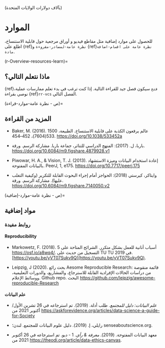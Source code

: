 ﻿(بآلاف دولارات الولايات المتحدة)
# الموارد
للحصول على موارد إضافية مثل مقاطع فيديو و أوراق مرجعية حول قابلية الاستنساخ، اطلع على {ref}` نظرة عامة-لمصادر-مقروءة ` و {ref}` نظرة عامة على اقسام-اضافة مادة `.

(r-Overview-resources-learn)=
## ماذا نتعلم التالي؟
{ref}`فتح` سيكون فصل جيد للقراءة التالية. إذا كنت ترغب في بدء تعلم ممارسات عملية، نوصي بقراءة {ref}`rr-vcs` الفصل التالي.

(ص - نظرة عامة-موارد-قراءة)=
## المزيد من القراءة

* Baker, M. (2016). 1500 عالم يرفعون الكذبة على قابلية الاستنساخ. الطبيعة، 533(7604)، 452–454. https://doi.org/10.1038/533452a

* باربا، ل. (2017): المنهج الدراسي للتناثر، جماعة باربا. مشاركة الرسم. ورقة. https://doi.org/10.6084/m9.figshare.4879928.v1

* Piwowar, H. A., & Vision, T. J. (2013). إعادة استخدام البيانات وميزة الاستشهاد بالبيانات المفتوحة. PeerJ, 1, e175. https://doi.org/10.7717/peerj.175

* وايتاكر، كيرستي (2018): الحواجز أمام إجراء البحوث القابلة للتكرير (وكيفية التغلب عليها). مشاركة الرسم. ورقة. https://doi.org/10.6084/m9.figshare.7140050.v2

(ص - نظرة عامة-موارد-إضافية)=
## مواد إضافية

### روابط مفيدة

#### **Reproducibility**

* Markowetz, F. (2018). 5 أسباب أنانية للعمل بشكل متكرر. الشرائح المتاحة على https://osf.io/a8wq4/. التسجيل من حديث على TU TU في 2019. [https://youtu.be/yVT07Sukv9Q](https://youtu.be/yVT07Sukv9Q).

* Leipzig, J (2020). بحث رائع Aesome Reproducible Research: قائمة منقوصة من دراسات الحالات الإفرادية القابلة للاسترجاع، والمشاريع، والدورات التعليمية، ووسائط الإعلام. Github repo. البحث https://github.com/leipzig/awesome-reproducible-Research

#### **علم البيانات**

* _علم البيانات: دليل للمجتمع_. طلب أدلة. (2019). تم استرجاعه في 26 تشرين الأول/أكتوبر 2021 من https://askforevidence.org/articles/data-science-a-guide-for-Society

* رايلي، إ. (2019). دليل علوم البيانات للمجتمع. لندن؛ senseaboutscience.org.

* معهد البيانات المفتوحة. (2019). _معرفة & رأي_. 1 - ديو. تم استرجاعه في 26 أكتوبر 2021 من https://theodi.org/article/data-ethics-canvas.
